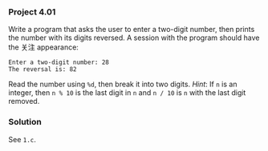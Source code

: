 ### Project 4.01
Write a program that asks the user to enter a two-digit number, then prints the
number with its digits reversed. A session with the program should have the
 关注 appearance:

```
Enter a two-digit number: 28
The reversal is: 82
```

Read the number using `%d`, then break it into two digits. *Hint*: If `n` is an
integer, then `n % 10` is the last digit in `n` and `n / 10` is `n` with the
last digit removed.

### Solution
See `1.c`.
